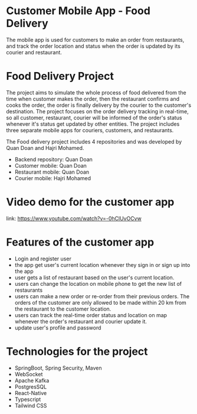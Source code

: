 # Customer Mobile App - Food Delivery
The mobile app is used for customers to make an order from restaurants, and track the order location and status when the order is updated by its courier and restaurant.

# Food Delivery Project
The project aims to simulate the whole process of food delivered from the time when customer makes the order, then the restaurant confirms and cooks the order, the order is finally delivery by the courier to the customer's destination. The project focuses on the order delivery tracking in real-time, so all customer, restaurant, courier will be informed of the order's status whenever it's status get updated by other entities. The project includes three separate mobile apps for couriers, customers, and restaurants.  

The Food delivery project includes 4 repositories and was developed by Quan Doan and Hajri Mohamed.
- Backend repository: Quan Doan
- Customer mobile: Quan Doan 
- Restaurant mobile: Quan Doan
- Courier mobile: Hajri Mohamed

# Video demo for the customer app
link: https://www.youtube.com/watch?v=-0hClUvOCvw

# Features of the customer app
- Login and register user
- the app get user's current location whenever they sign in or sign up into the app
- user gets a list of restaurant based on the user's current location.
- users can change the location on mobile phone to get the new list of restaurants
- users can make a new order or re-order from their previous orders. The orders of the customer are only allowed to be made within 20 km from the restaurant to the customer location.
- users can track the real-time order status and location on map whenever the order's restaurant and courier update it.
- update user's profile and password


# Technologies for the project
- SpringBoot, Spring Security, Maven
- WebSocket
- Apache Kafka
- PostgresSQL
- React-Native
- Typescript
- Tailwind CSS
